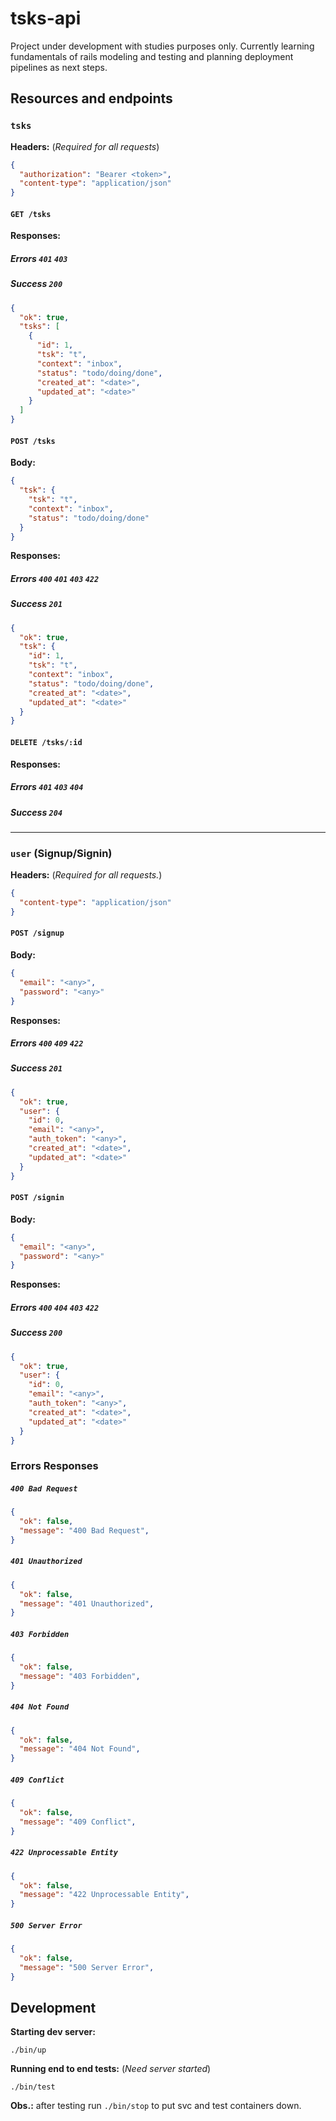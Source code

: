 # tsks-api

Project under development with studies purposes only. Currently learning
fundamentals of rails modeling and testing and planning deployment pipelines as
next steps.

## Resources and endpoints

### `tsks`

**Headers:** (_Required for all requests_)

```json
{
  "authorization": "Bearer <token>",
  "content-type": "application/json"
}
```

#### `GET /tsks`

**Responses:**

##### Errors `401` `403`

##### Success `200`

```json
{
  "ok": true,
  "tsks": [
    {
      "id": 1,
      "tsk": "t",
      "context": "inbox",
      "status": "todo/doing/done",
      "created_at": "<date>",
      "updated_at": "<date>"
    }
  ]
}
```

#### `POST /tsks`

**Body:**

```json
{
  "tsk": {
    "tsk": "t",
    "context": "inbox",
    "status": "todo/doing/done"
  }
}
```

**Responses:**

##### Errors `400` `401` `403` `422`

##### Success `201`

```json
{
  "ok": true,
  "tsk": {
    "id": 1,
    "tsk": "t",
    "context": "inbox",
    "status": "todo/doing/done",
    "created_at": "<date>",
    "updated_at": "<date>"
  }
}
```

#### `DELETE /tsks/:id`

**Responses:**

##### Errors `401` `403` `404`

##### Success `204`

<hr/>

### `user` (Signup/Signin)

**Headers:** (_Required for all requests._)

```json
{
  "content-type": "application/json"
}
```

#### `POST /signup`

**Body:**

```json
{
  "email": "<any>",
  "password": "<any>"
}
```

**Responses:**

##### Errors `400` `409` `422`

##### Success `201`

```json
{
  "ok": true,
  "user": {
    "id": 0,
    "email": "<any>",
    "auth_token": "<any>",
    "created_at": "<date>",
    "updated_at": "<date>"
  }
}
```

#### `POST /signin`

**Body:**

```json
{
  "email": "<any>",
  "password": "<any>"
}
```

**Responses:**

##### Errors `400` `404` `403` `422`

##### Success `200`

```json
{
  "ok": true,
  "user": {
    "id": 0,
    "email": "<any>",
    "auth_token": "<any>",
    "created_at": "<date>",
    "updated_at": "<date>"
  }
}
```

### Errors Responses

##### `400 Bad Request`

```json
{
  "ok": false,
  "message": "400 Bad Request",
}
```

##### `401 Unauthorized`

```json
{
  "ok": false,
  "message": "401 Unauthorized",
}
```

##### `403 Forbidden`

```json
{
  "ok": false,
  "message": "403 Forbidden",
}
```

##### `404 Not Found`

```json
{
  "ok": false,
  "message": "404 Not Found",
}
```

##### `409 Conflict`

```json
{
  "ok": false,
  "message": "409 Conflict",
}
```

##### `422 Unprocessable Entity`

```json
{
  "ok": false,
  "message": "422 Unprocessable Entity",
}
```

##### `500 Server Error`

```json
{
  "ok": false,
  "message": "500 Server Error",
}
```

## Development

**Starting dev server:**

```
./bin/up
```

**Running end to end tests:** (_Need server started_)

```
./bin/test
```

**Obs.:** after testing run `./bin/stop` to put svc and test containers down.
